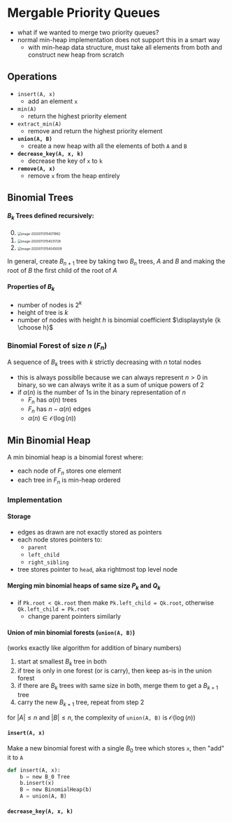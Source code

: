 # Mergable Priority Queues

- what if we wanted to merge two priority queues?
- normal min-heap implementation does not support this in a smart way
  - with min-heap data structure, must take all elements from both and construct new heap from scratch

## Operations

- `insert(A, x)`
  - add an element `x`
- `min(A)`
  - return the highest priority element
- `extract_min(A)`
  - remove and return the highest priority element
- **`union(A, B)`**
  - create a new heap with all the elements of both `A` and `B`
- **`decrease_key(A, x, k)`**
  - decrease the key of `x` to `k`
- **`remove(A, x)`**
  - remove `x` from the heap entirely

## Binomial Trees

#### $B_k$ Trees defined recursively:

0. <img src="/Users/rikin/Documents/School Stuff/2019-2020/csc263/lectures/b0 bin tree.png" alt="image-20200113154011982" style="zoom: 50%;" />
1. <img src="/Users/rikin/Documents/School Stuff/2019-2020/csc263/lectures/b1 bin tree.png" alt="image-20200113154031726" style="zoom:50%;" />
2. <img src="/Users/rikin/Documents/School Stuff/2019-2020/csc263/lectures/b2 bin tree.png" alt="image-20200113154045009" style="zoom:50%;" />

In general, create $B_{n+1}$ tree by taking two $B_n$ trees, $A$ and $B$ and making the root of $B$ the first child of the root of $A$

#### Properties of $B_k$

- number of nodes is $2^k$
- height of tree is $k$
- number of nodes with height $h$ is binomial coefficient $\displaystyle {k \choose h}$

### Binomial Forest of size $n$ ($F_n$)

A sequence of $B_k$ trees with $k$ strictly decreasing with $n$ total nodes

- this is always possiblle because we can always represent $n > 0$ in binary, so we can always write it as a sum of unique powers of 2
- if $\alpha(n)$ is the number of 1s in the binary representation of $n$
  - $F_n$ has $\alpha(n)$ trees
  - $F_n$ has $n - \alpha(n)$ edges
  - $\alpha(n) \in \mathcal O(\log(n))$

## Min Binomial Heap

A min binomial heap is a binomial forest where:

- each node of $F_n$ stores one element
- each tree in $F_n$ is min-heap ordered



### Implementation

#### Storage

- edges as drawn are not exactly stored as pointers
- each node stores pointers to:
  - `parent`
  - `left_child`
  - `right_sibling`
- tree stores pointer to `head`, aka rightmost top level node

#### Merging min binomial heaps of same size $P_k$ and $Q_k$

- if `Pk.root < Qk.root` then make `Pk.left_child = Qk.root`, otherwise `Qk.left_child = Pk.root`
  - change parent pointers similarly

#### Union of min binomial forests (`union(A, B)`)

(works exactly like algorithm for addition of binary numbers)

1. start at smallest $B_k$ tree in both
2. if tree is only in one forest (or is carry), then keep as-is in the union forest
3. if there are $B_k$ trees with same size in both, merge them to get a $B_{k+1}$ tree
4. carry the new $B_{k+1}$ tree, repeat from step 2

for $|A| \leq n$ and $|B| \leq n$, the complexity of `union(A, B)` is $\mathcal O(\log(n))$

#### `insert(A, x)`

Make a new binomial forest with a single $B_0$ tree which stores `x`, then "add" it to `A`

```python
def insert(A, x):
    b = new B_0 Tree
    b.insert(x)
    B = new BinomialHeap(b)
    A = union(A, B)
```

#### `decrease_key(A, x, k)`